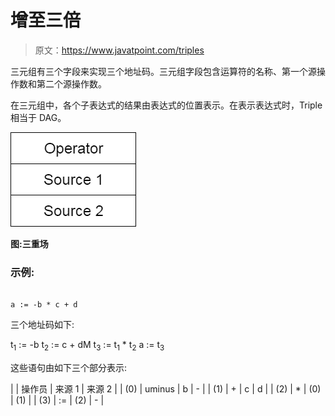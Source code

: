 # 增至三倍

> 原文：<https://www.javatpoint.com/triples>

三元组有三个字段来实现三个地址码。三元组字段包含运算符的名称、第一个源操作数和第二个源操作数。

在三元组中，各个子表达式的结果由表达式的位置表示。在表示表达式时，Triple 相当于 DAG。

![Triples](img/a78c8d10ad684722eaf340a3503dc6df.png)

**图:三重场**

### 示例:

```

a := -b * c + d

```

三个地址码如下:

t<sub>1</sub> := -b t<sub>2</sub> := c + dM t<sub>3</sub> := t<sub>1</sub> * t<sub>2</sub> a := t<sub>3</sub>

这些语句由如下三个部分表示:

|  | 操作员 | 来源 1 | 来源 2 |
| (0) | uminus | b | - |
| (1) | + | c | d |
| (2) | * | (0) | (1) |
| (3) | := | (2) | - |